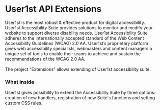 # User1st API Extensions

<p>
User1st is the most robust & effective product for digital accessibility. User1st Accessibility Suite provides solutions to monitor and modify your website to support diverse disability needs. User1st Accessibility Suite adheres to the internationally accepted standard of the Web Content Accessibility Guidelines (WCAG) 2.0 AA. User1st’s proprietary platform gives web accessibility specialists, webmasters and content managers a unique set of tools to enable their teams to achieve and sustain the recommendations of the WCAG 2.0 AA.
<br/><br/>
The project “Extensions” allows extending of User1st accessibility suite. 

</p>

<h3>What inside</h3>
User1st gives possibility to extend the Accessibility Suite by three options: creation of new handlers, registration of new Suite's functions and setting custom CSS rules.
